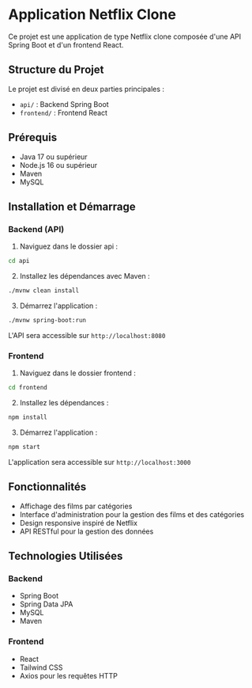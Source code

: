 # Application Netflix Clone

Ce projet est une application de type Netflix clone composée d'une API Spring Boot et d'un frontend React.

## Structure du Projet

Le projet est divisé en deux parties principales :

- `api/` : Backend Spring Boot
- `frontend/` : Frontend React

## Prérequis

- Java 17 ou supérieur
- Node.js 16 ou supérieur
- Maven
- MySQL

## Installation et Démarrage

### Backend (API)

1. Naviguez dans le dossier api :
```bash
cd api
```

2. Installez les dépendances avec Maven :
```bash
./mvnw clean install
```

3. Démarrez l'application :
```bash
./mvnw spring-boot:run
```

L'API sera accessible sur `http://localhost:8080`

### Frontend

1. Naviguez dans le dossier frontend :
```bash
cd frontend
```

2. Installez les dépendances :
```bash
npm install
```

3. Démarrez l'application :
```bash
npm start
```

L'application sera accessible sur `http://localhost:3000`

## Fonctionnalités

- Affichage des films par catégories
- Interface d'administration pour la gestion des films et des catégories
- Design responsive inspiré de Netflix
- API RESTful pour la gestion des données

## Technologies Utilisées

### Backend
- Spring Boot
- Spring Data JPA
- MySQL
- Maven

### Frontend
- React
- Tailwind CSS
- Axios pour les requêtes HTTP 